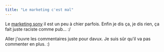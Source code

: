 ```yaml
---
title: "Le marketing c'est mal"
---
```


Le [marketing sony](http://digitalbattle.com/2006/07/04/racist-white-psp-ad/)
il est un peu à chier parfois. Enfin je dis ça, je dis rien, ça fait juste
raciste comme pub... :/

Aller j'ouvre les commentaires juste pour davux. Je suis sûr qu'il va pas
commenter en plus. :)

